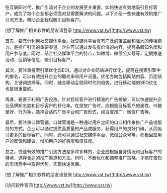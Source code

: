在互联网时代，推广引流对于企业的发展至关重要。如何快速有效地吸引目标客户，成为了每个企业都必须面对且需要解决的问题。以下介绍一些快速有效的推广引流方法，帮助企业轻松吸引目标客户。

[想了解推广相关软件的朋友请登录 http://www.vst.tw](http://www.vst.tw)

首先，要充分利用社交媒体平台。社交媒体平台具有广泛的覆盖面和强大的传播能力，是推广引流的重要渠道。企业可以通过发布有价值的内容，提高品牌知名度和用户参与度。同时，结合社交媒体平台的特点，如微博、微信公众号等，定期推送活动、促销等信息，吸引目标客户。

其次，要注重搜索引擎优化(SEO)。通过对企业网站进行优化，提高在搜索引擎中的排名，可以有效提升企业的曝光率和用户流量。优化方向包括网站内容、页面结构、关键词选择等。同时，结合移动互联网时代的趋势，进行移动端的SEO优化也是很重要的。

再者，要善于利用广告投放。针对目标客户进行精准的广告投放，可以快速提升企业品牌知名度和目标客户的转化率。在投放广告时，应根据目标客户的属性、兴趣爱好、行为等，选择合适的广告平台和广告形式，如百度推广、微信广告等。

最后，要注重口碑营销。口碑营销是一种通过用户之间的口口相传来推广产品或服务的方式。企业可以通过提供高质量的产品或服务，获得用户的良好口碑，从而吸引更多的目标客户。同时，还可以通过社交媒体平台、微信公众号等，积极回应用户的反馈和建议，增加用户的好感度和信任度。

总之，快速有效的推广引流方法是多种多样的，企业应根据自身情况和目标客户的特点，选择合适的推广渠道和方法。同时，不断优化和调整推广策略，才能在激烈的市场竞争中取得优势，实现快速发展。

[想了解推广相关软件的朋友请登录 http://www.vst.tw](http://www.vst.tw)


[访问软件官网 http://www.vst.tw](http://www.vst.tw)
